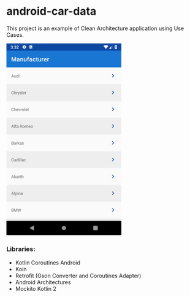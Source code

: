 # android-car-data

This project is an example of Clean Architecture application using Use Cases.

<img src='https://github.com/Rafaellg/android-car-data/blob/master/images/screenshot.png?raw=true' width='300'/>

### Libraries:
- Kotlin Coroutines Android
- Koin
- Retrofit (Gson Converter and Coroutines Adapter)
- Android Architectures
- Mockito Kotlin 2
